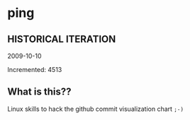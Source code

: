 # ping

## HISTORICAL ITERATION
2009-10-10

Incremented: 4513

## What is this?? 
Linux skills to hack the github commit visualization chart `;-)`
